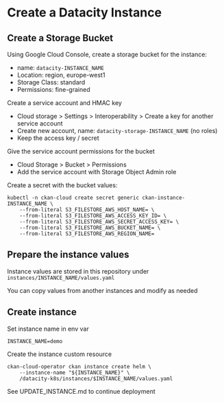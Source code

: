 # Create a Datacity Instance

## Create a Storage Bucket

Using Google Cloud Console, create a storage bucket for the instance:

* name: `datacity-INSTANCE_NAME`
* Location: region, europe-west1
* Storage Class: standard
* Permissions: fine-grained

Create a service account and HMAC key

* Cloud storage > Settings > Interoperability > Create a key for another service account
* Create new account, name: `datacity-storage-INSTANCE_NAME` (no roles)
* Keep the access key / secret

Give the service account permissions for the bucket

* Cloud Storage > Bucket > Permissions
* Add the service account with Storage Object Admin role

Create a secret with the bucket values:

```
kubectl -n ckan-cloud create secret generic ckan-instance-INSTANCE_NAME \
    --from-literal S3_FILESTORE_AWS_HOST_NAME= \
    --from-literal S3_FILESTORE_AWS_ACCESS_KEY_ID= \
    --from-literal S3_FILESTORE_AWS_SECRET_ACCESS_KEY= \
    --from-literal S3_FILESTORE_AWS_BUCKET_NAME= \
    --from-literal S3_FILESTORE_AWS_REGION_NAME=
```

## Prepare the instance values

Instance values are stored in this repository under `instances/INSTANCE_NAME/values.yaml`

You can copy values from another instances and modify as needed

## Create instance

Set instance name in env var

```
INSTANCE_NAME=demo
```

Create the instance custom resource

```
ckan-cloud-operator ckan instance create helm \
    --instance-name "${INSTANCE_NAME}" \
    /datacity-k8s/instances/$INSTANCE_NAME/values.yaml
```

See UPDATE_INSTANCE.md to continue deployment
